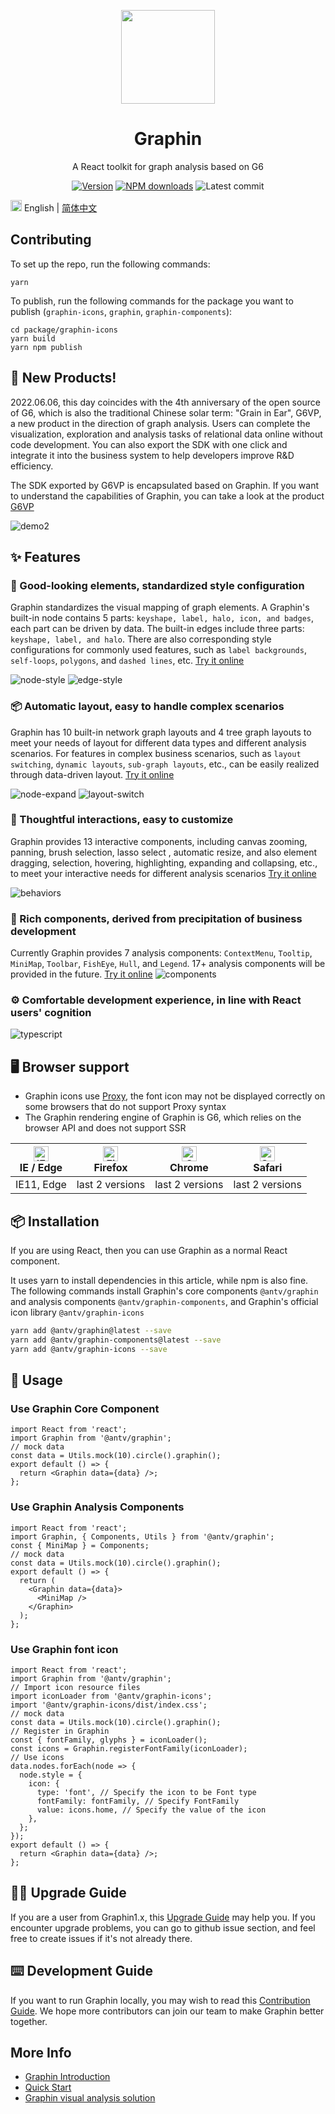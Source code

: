 <p align="center">
  <a href="https://graphin.antv.vision/">
    <img width="150" src="https://gw.alipayobjects.com/zos/antfincdn/0b4HzOcEJY/Graphin.svg">
  </a>
</p>
<h1 align="center">Graphin</h1>

<div align="center">

A React toolkit for graph analysis based on G6

[![Version](https://badgen.net/npm/v/@antv/graphin)](https://www.npmjs.com/@antv/graphin)
[![NPM downloads](http://img.shields.io/npm/dm/@antv/graphin.svg)](http://npmjs.com/@antv/graphin)
![Latest commit](https://badgen.net/github/last-commit/antvis/graphin)

</div>

<img src="https://gw.alipayobjects.com/zos/antfincdn/R8sN%24GNdh6/language.svg" width="18"> English | [简体中文](./README.zh-CN.md)

## Contributing
To set up the repo, run the following commands:
```shell
yarn
```
To publish, run the following commands for the package you want to publish (`graphin-icons`, `graphin`, `graphin-components`):
```shell
cd package/graphin-icons
yarn build
yarn npm publish
```

## 🌾 New Products!

2022.06.06, this day coincides with the 4th anniversary of the open source of G6, which is also the traditional Chinese solar term: "Grain in Ear", G6VP, a new product in the direction of graph analysis. Users can complete the visualization, exploration and analysis tasks of relational data online without code development. You can also export the SDK with one click and integrate it into the business system to help developers improve R&D efficiency.

The SDK exported by G6VP is encapsulated based on Graphin. If you want to understand the capabilities of Graphin, you can take a look at the product [G6VP](https://github.com/antvis/G6VP)

![demo2](https://github.com/antvis/G6VP/assets/10703060/40560cd2-3fea-41f8-888b-5abc1eb09b66)

## ✨ Features

### 🎨 Good-looking elements, standardized style configuration

Graphin standardizes the visual mapping of graph elements. A Graphin's built-in node contains 5 parts: `keyshape, label, halo, icon, and badges`, each part can be driven by data. The built-in edges include three parts:` keyshape, label, and halo`. There are also corresponding style configurations for commonly used features, such as `label backgrounds`, `self-loops`, `polygons`, and `dashed lines`, etc. [Try it online](https://graphin.antv.vision/en-US/graphin/render/node)

![node-style](https://gw.alipayobjects.com/mdn/rms_402c1a/afts/img/A*eGi_S5NXE3cAAAAAAAAAAAAAARQnAQ)
![edge-style](https://gw.alipayobjects.com/mdn/rms_402c1a/afts/img/A*voNsS4vtKlsAAAAAAAAAAAAAARQnAQ)

### 📦 Automatic layout, easy to handle complex scenarios

Graphin has 10 built-in network graph layouts and 4 tree graph layouts to meet your needs of layout for different data types and different analysis scenarios. For features in complex business scenarios, such as `layout switching`, `dynamic layouts`, `sub-graph layouts`, etc., can be easily realized through data-driven layout. [Try it online](https://graphin.antv.vision/en-US/graphin/layout/dynamic-layout)

![node-expand](https://gw.alipayobjects.com/mdn/rms_402c1a/afts/img/A*tdcwQYD_FLoAAAAAAAAAAAAAARQnAQ)
![layout-switch](https://gw.alipayobjects.com/mdn/rms_402c1a/afts/img/A*ZhBqT4ZONrcAAAAAAAAAAAAAARQnAQ)

### 📝 Thoughtful interactions, easy to customize

Graphin provides 13 interactive components, including canvas zooming, panning, brush selection, lasso select , automatic resize, and also element dragging, selection, hovering, highlighting, expanding and collapsing, etc., to meet your interactive needs for different analysis scenarios [Try it online](https://graphin.antv.vision/en-US/graphin/behaviors/behaviors)

![behaviors](https://gw.alipayobjects.com/mdn/rms_402c1a/afts/img/A*cGzHQK4MGToAAAAAAAAAAAAAARQnAQ)

### 🚀 Rich components, derived from precipitation of business development

Currently Graphin provides 7 analysis components: `ContextMenu`, `Tooltip`, `MiniMap`, `Toolbar`, `FishEye`, `Hull`, and `Legend`. 17+ analysis components will be provided in the future. [Try it online](https://graphin.antv.vision/en-US/components/interaction/context-menu)
![components](https://gw.alipayobjects.com/mdn/rms_402c1a/afts/img/A*XebMSIakucgAAAAAAAAAAAAAARQnAQ)

### ⚙️ Comfortable development experience, in line with React users' cognition

![typescript](https://gw.alipayobjects.com/mdn/rms_402c1a/afts/img/A*xpoaRpOGme4AAAAAAAAAAAAAARQnAQ)

## 🖥 Browser support

- Graphin icons use [Proxy](https://caniuse.com/?search=Proxy), the font icon may not be displayed correctly on some browsers that do not support Proxy syntax
- The Graphin rendering engine of Graphin is G6, which relies on the browser API and does not support SSR

| [<img src="https://raw.githubusercontent.com/alrra/browser-logos/master/src/edge/edge_48x48.png" alt="IE / Edge" width="24px" height="24px" />](http://godban.github.io/browsers-support-badges/)<br>IE / Edge | [<img src="https://raw.githubusercontent.com/alrra/browser-logos/master/src/firefox/firefox_48x48.png" alt="Firefox" width="24px" height="24px" />](http://godban.github.io/browsers-support-badges/)<br>Firefox | [<img src="https://raw.githubusercontent.com/alrra/browser-logos/master/src/chrome/chrome_48x48.png" alt="Chrome" width="24px" height="24px" />](http://godban.github.io/browsers-support-badges/)<br>Chrome | [<img src="https://raw.githubusercontent.com/alrra/browser-logos/master/src/safari/safari_48x48.png" alt="Safari" width="24px" height="24px" />](http://godban.github.io/browsers-support-badges/)<br>Safari |
| -------------------------------------------------------------------------------------------------------------------------------------------------------------------------------------------------------------- | ---------------------------------------------------------------------------------------------------------------------------------------------------------------------------------------------------------------- | ------------------------------------------------------------------------------------------------------------------------------------------------------------------------------------------------------------ | ------------------------------------------------------------------------------------------------------------------------------------------------------------------------------------------------------------ |
| IE11, Edge                                                                                                                                                                                                     | last 2 versions                                                                                                                                                                                                  | last 2 versions                                                                                                                                                                                              | last 2 versions                                                                                                                                                                                              |

## 📦 Installation

If you are using React, then you can use Graphin as a normal React component.

It uses yarn to install dependencies in this article, while npm is also fine. The following commands install Graphin's core components `@antv/graphin` and analysis components `@antv/graphin-components`, and Graphin's official icon library `@antv/graphin-icons`

```bash
yarn add @antv/graphin@latest --save
yarn add @antv/graphin-components@latest --save
yarn add @antv/graphin-icons --save
```

## 🔨 Usage

### Use Graphin Core Component

```tsx | pure
import React from 'react';
import Graphin from '@antv/graphin';
// mock data
const data = Utils.mock(10).circle().graphin();
export default () => {
  return <Graphin data={data} />;
};
```

### Use Graphin Analysis Components

```tsx | pure
import React from 'react';
import Graphin, { Components, Utils } from '@antv/graphin';
const { MiniMap } = Components;
// mock data
const data = Utils.mock(10).circle().graphin();
export default () => {
  return (
    <Graphin data={data}>
      <MiniMap />
    </Graphin>
  );
};
```

### Use Graphin font icon

```tsx | pure
import React from 'react';
import Graphin from '@antv/graphin';
// Import icon resource files
import iconLoader from '@antv/graphin-icons';
import '@antv/graphin-icons/dist/index.css';
// mock data
const data = Utils.mock(10).circle().graphin();
// Register in Graphin
const { fontFamily, glyphs } = iconLoader();
const icons = Graphin.registerFontFamily(iconLoader);
// Use icons
data.nodes.forEach(node => {
  node.style = {
    icon: {
      type: 'font', // Specify the icon to be Font type
      fontFamily: fontFamily, // Specify FontFamily
      value: icons.home, // Specify the value of the icon
    },
  };
});
export default () => {
  return <Graphin data={data} />;
};
```

## 👨‍💻 Upgrade Guide

If you are a user from Graphin1.x, this [Upgrade Guide](https://graphin.antv.vision/en-US/graphin/quick-start/migration) may help you. If you encounter upgrade problems, you can go to github issue section, and feel free to create issues if it's not already there.

## ⌨️ Development Guide

If you want to run Graphin locally, you may wish to read this [Contribution Guide](https://graphin.antv.vision/en-US/graphin/quick-start/contributing). We hope more contributors can join our team to make Graphin better together.

## More Info

- [Graphin Introduction](https://graphin.antv.vision/en-US/graphin/quick-start/introduction)
- [Quick Start](https://graphin.antv.vision/en-US/graphin/quick-start/quick-start)
- [Graphin visual analysis solution](https://graphin.antv.vision/en-US/solution/database/graph-database)

